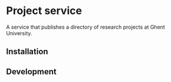 # Project service

A service that publishes a directory of research projects at Ghent University.

## Installation

## Development